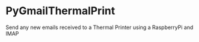# PyGmailThermalPrint
 Send any new emails received to a Thermal Printer using a RaspberryPi and IMAP
